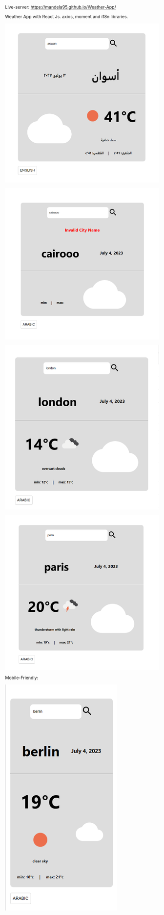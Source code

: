 Live-server: https://mandela95.github.io/Weather-App/

Weather App with React Js. axios, moment and i18n libraries. 

![Weather(aswan)](https://github.com/Mandela95/Weather-App/blob/main/Images/aswan.png?raw=true)

![Weather(wrong city name)](https://github.com/Mandela95/Weather-App/blob/main/Images/wrong%20city.png?raw=true)

![Weather(london)](https://github.com/Mandela95/Weather-App/blob/main/Images/london.png?raw=true)

![Weather(paris)](https://github.com/Mandela95/Weather-App/blob/main/Images/paris.png?raw=true)

Mobile-Friendly:

![Weather(wrong city name)](https://github.com/Mandela95/Weather-App/blob/main/Images/mobile.png?raw=true)

